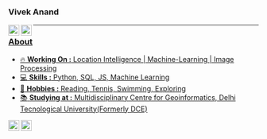 
### Vivek Anand <img src="https://github.com/hjnilsson/country-flags/blob/master/png250px/in.png" height=15px /> 
<a href="https://www.linkedin.com/in/voodooedd/"><img align="left" alt="Vivek's LinkdeIN" width="22px" src="https://cdn.jsdelivr.net/npm/simple-icons@v3/icons/linkedin.svg" /><a href="https://www.hackerrank.com/voodooed"><img align="left" alt="Vivek's Hackerank" width="22px" src="https://cdn.jsdelivr.net/npm/simple-icons@v3/icons/hackerrank.svg" />


---------------------------------------------------------------------------------------------------------------------------------------------------------------------------------
### About

-  :fire: **Working On :** Location Intelligence | Machine-Learning | Image Processing 
-  :computer: **Skills :** Python, SQL, JS, Machine Learning 
-  :tennis: **Hobbies :** Reading, Tennis, Swimming, Exploring
-  :books: **Studying at :** Multidisciplinary Centre for Geoinformatics, Delhi Tecnological University(Formerly DCE)

<a href="https://www.linkedin.com/in/voodooedd/">
  <img align="left" alt="Vivek's LinkdeIN" width="22px" src="https://cdn.jsdelivr.net/npm/simple-icons@v3/icons/linkedin.svg" />
<a href="https://www.hackerrank.com/voodooed">
  <img align="left" alt="Vivek's Hackerank" width="22px" src="https://cdn.jsdelivr.net/npm/simple-icons@v3/icons/hackerrank.svg" />
